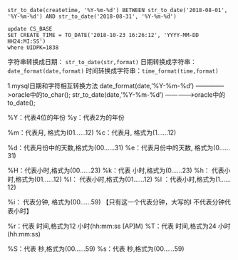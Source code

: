 

```mysql
str_to_date(createtime, '%Y-%m-%d') BETWEEN str_to_date('2018-08-01', '%Y-%m-%d') AND str_to_date('2018-08-31', '%Y-%m-%d')
```



```mysql
update CS_BASE 
SET CREATE_TIME = TO_DATE('2018-10-23 16:26:12', 'YYYY-MM-DD HH24:MI:SS') 
where UIDPK=1838
```

字符串转换成日期： `str_to_date(str,format)`
日期转换成字符串：`date_format(date,format)`
时间转换成字符串：`time_format(time,format)`

1.mysql日期和字符相互转换方法 
date_format(date,’%Y-%m-%d’) ————–>oracle中的to_char(); 
str_to_date(date,’%Y-%m-%d’) ————–>oracle中的to_date();

%Y：代表4位的年份 
%y：代表2为的年份

%m：代表月, 格式为(01……12) 
%c：代表月, 格式为(1……12)

%d：代表月份中的天数,格式为(00……31) 
%e：代表月份中的天数, 格式为(0……31)

%H：代表小时,格式为(00……23) 
%k：代表 小时,格式为(0……23) 
%h： 代表小时,格式为(01……12) 
%I： 代表小时,格式为(01……12) 
%l ：代表小时,格式为(1……12)

%i： 代表分钟, 格式为(00……59) 【只有这一个代表分钟，大写的I 不代表分钟代表小时】

%r：代表 时间,格式为12 小时(hh:mm:ss [AP]M) 
%T：代表 时间,格式为24 小时(hh:mm:ss)

%S：代表 秒,格式为(00……59) 
%s：代表 秒,格式为(00……59)
